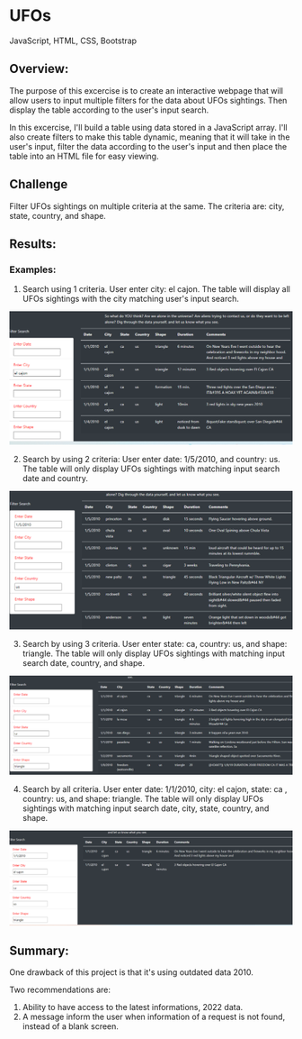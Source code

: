 # UFOs

JavaScript, HTML, CSS, Bootstrap

## Overview:

The purpose of this excercise is to create an interactive webpage that will allow users to input multiple filters for the data about UFOs sightings. Then display the table according to the user's input search.

In this excercise, I'll build a table using data stored in a JavaScript array. I'll also create filters to make this table dynamic, meaning that it will take in the user's input, filter the data according to the user's input and then place the table into an HTML file for easy viewing.


## Challenge

Filter UFOs sightings on multiple criteria at the same.  The criteria are: city, state, country, and shape.

## Results:

   ### Examples: 
   
   1. Search using 1 criteria. User enter city: el cajon. 
    The table will display all UFOs sightings with the city matching user's input search.
    
   ![city.png](images/city.png)  


  2. Search by using 2 criteria: User enter date: 1/5/2010, and country: us. 
    The table will only display UFOs sightings with matching input search date and country.
    
  
   ![date_country.png](images/date_country.png)  
    

  3. Search by using 3 criteria.  User enter state: ca, country: us, and shape: triangle. 
    The table will only display UFOs sightings with matching input search date, country, and shape.
    
 
   ![state_country_shape.png](images/state_country_shape.png)  
    
  4. Search by all criteria. User enter date: 1/1/2010, city: el cajon, state: ca , country: us, and shape: triangle.
   The table will only display UFOs sightings with matching input search date, city, state, country, and shape.
    
  
    
   ![search_all.png](images/search_all.png)  


## Summary:


One drawback of this project is that it's using outdated data 2010. 

Two recommendations are:

   1. Ability to have access to the latest informations, 2022 data.
   2. A message inform the user when information of a request is not found, instead of a blank screen.
    
